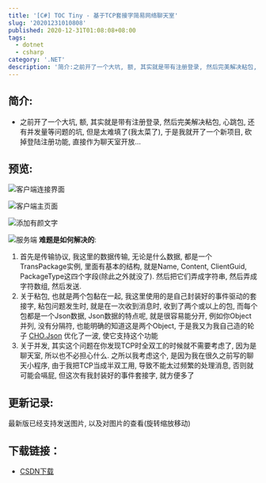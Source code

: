 ```yaml
---
title: '[C#] TOC Tiny - 基于TCP套接字简易网络聊天室'
slug: '20201231010808'
published: 2020-12-31T01:08:08+08:00
tags:
  - dotnet
  - csharp
category: '.NET'
description: '简介:之前开了一个大坑, 额, 其实就是带有注册登录, 然后完美解决粘包, 心跳包, 还有并发量等问题的坑, 但是太难填了(我太菜了), 于是我就开了一个新项目, 砍掉登陆注册功能, 直接作为聊天室开放…程序美照:难题是如何解决的:首先是传输协议, 我这里的数据传输, 无论是什么数据, 都是一个TransPackage实例, 里面有基本的结构, 就是Name, Content, ClientGuid, PackageType这四个字段(除此之外就没了). 然后把它们弄成字符串, 然后弄'
---
```


## 简介:

- 之前开了一个大坑, 额, 其实就是带有注册登录, 然后完美解决粘包, 心跳包, 还有并发量等问题的坑, 但是太难填了(我太菜了), 于是我就开了一个新项目, 砍掉登陆注册功能, 直接作为聊天室开放...

## 预览:

![客户端连接界面](/images/20201231004509995.png)

![客户端主页面](/images/20201231004532309.png)

![添加有颜文字](/images/20201231004603771.png)

![服务端](/images/20201231004652925.png)
**难题是如何解决的**:

1. 首先是传输协议, 我这里的数据传输, 无论是什么数据, 都是一个TransPackage实例, 里面有基本的结构, 就是Name, Content, ClientGuid, PackageType这四个字段(除此之外就没了). 然后把它们弄成字符串, 然后弄成字符数组, 然后发送.
2. 关于粘包, 也就是两个包黏在一起, 我这里使用的是自己封装好的事件驱动的套接字, 粘包问题发生时, 就是在一次收到消息时, 收到了两个或以上的包, 而每个包都是一个Json数据, Json数据的特点呢, 就是很容易能分开, 例如你Object并列, 没有分隔符, 也能明确的知道这是两个Object, 于是我又为我自己造的轮子 [CHO.Json](/p/20201028235244/) 优化了一波, 使它支持这个功能
3. 关于并发, 其实这个问题在你发现TCP时全双工的时候就不需要考虑了, 因为是聊天室, 所以也不必担心什么. 之所以我考虑这个, 是因为我在很久之前写的聊天小程序, 由于我把TCP当成半双工用, 导致不能太过频繁的处理消息, 否则就可能会嗝屁, 但这次有我封装好的事件套接字, 就方便多了



## 更新记录:

最新版已经支持发送图片, 以及对图片的查看(旋转缩放移动) 


## 下载链接：

- [CSDN下载](https://download.csdn.net/download/m0_46555380/13987649)
